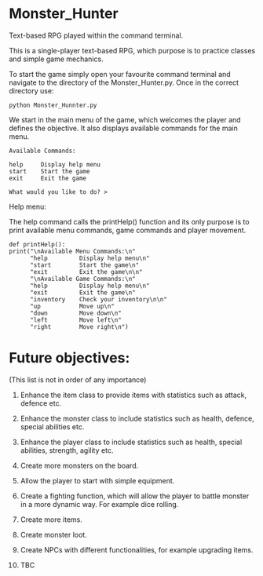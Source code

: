 # Monster_Hunter
Text-based RPG played within the command terminal.

This is a single-player text-based RPG, which purpose is to practice classes and simple game mechanics.

To start the game simply open your favourite command terminal and navigate to the directory of the Monster_Hunter.py. Once in the correct directory use:

    python Monster_Hunnter.py
    
We start in the main menu of the game, which welcomes the player and defines the objective. It also displays available commands for the main menu.

    Available Commands:

    help     Display help menu
    start    Start the game
    exit     Exit the game

    What would you like to do? >
    
Help menu:

The help command calls the printHelp() function and its only purpose is to print available menu commands, game commands and             player movement.

    def printHelp():
    print("\nAvailable Menu Commands:\n"
          "help         Display help menu\n"
          "start        Start the game\n"
          "exit         Exit the game\n\n"
          "\nAvailable Game Commands:\n"
          "help         Display help menu\n"
          "exit         Exit the game\n"
          "inventory    Check your inventory\n\n"
          "up           Move up\n"
          "down         Move down\n"
          "left         Move left\n"
          "right        Move right\n")

# Future objectives:
(This list is not in order of any importance)

1. Enhance the item class to provide items with statistics such as attack, defence etc.
2. Enhance the monster class to include statistics such as health, defence, special abilities etc.
3. Enhance the player class to include statistics such as health, special abilities, strength, agility etc.

4. Create more monsters on the board.
5. Allow the player to start with simple equipment.
6. Create a fighting function, which will allow the player to battle monster in a more dynamic way. For example dice rolling.
7. Create more items.
8. Create monster loot.
9. Create NPCs with different functionalities, for example upgrading items.
10. TBC

